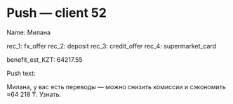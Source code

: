 # Push — client 52

Name: Милана

rec_1: fx_offer
rec_2: deposit
rec_3: credit_offer
rec_4: supermarket_card

benefit_est_KZT: 64217.55

Push text:

Милана, у вас есть переводы — можно снизить комиссии и сэкономить ≈64 218 ₸. Узнать.

